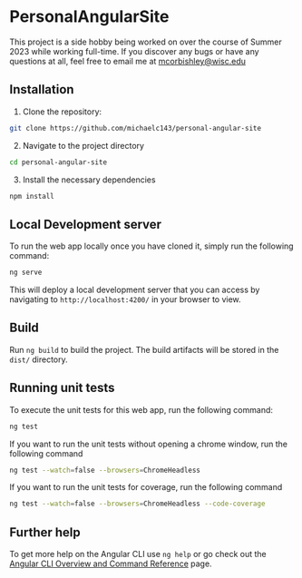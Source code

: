 # PersonalAngularSite

This project is a side hobby being worked on over the course of Summer 2023 while working full-time. If you discover any bugs or have any questions at all, feel free to email me at mcorbishley@wisc.edu

## Installation

1. Clone the repository: 
```bash
git clone https://github.com/michaelc143/personal-angular-site
```
2. Navigate to the project directory
```bash
cd personal-angular-site
```
3. Install the necessary dependencies
```bash
npm install
```

## Local Development server

To run the web app locally once you have cloned it, simply run the following command:
```bash
ng serve
```

This will deploy a local development server that you can access by navigating to `http://localhost:4200/` in your browser to view.

## Build

Run `ng build` to build the project. The build artifacts will be stored in the `dist/` directory.

## Running unit tests

To execute the unit tests for this web app, run the following command:
```bash
ng test
```

If you want to run the unit tests without opening a chrome window, run the following command
```bash
ng test --watch=false --browsers=ChromeHeadless
```

If you want to run the unit tests for coverage, run the following command
```bash
ng test --watch=false --browsers=ChromeHeadless --code-coverage
```

## Further help

To get more help on the Angular CLI use `ng help` or go check out the [Angular CLI Overview and Command Reference](https://angular.io/cli) page.
